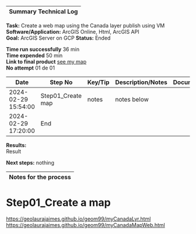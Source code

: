 | **Summary Technical Log**                                 |
|-----------------------------------------------------------|

**Task:** Create a web map using the Canada layer publish using VM    
**Software/Application:** ArcGIS Online, Html, ArcGIS API  
**Goal:** ArcGIS Server on GCP
**Status:** Ended
  
**Time run successfully**  36 min  
**Time expended**          50 min  
**Link to final product** [see my map](https://geolaurajaimes.github.io/geom99/myCanadaMapWeb.html)  
**No attempt** 01 de 01  
  
  
| **Date**              | **Step No**                                   | **Key/Tip** | **Description/Notes** | **Documentation** |
|-----------------------|-----------------------------------------------|-------------|-----------------------|-------------------|
| 2024-02-29 15:54:00   | Step01_Create map                             | notes       | notes below           |           |
| 2024-02-29 17:20:00   | End                                           |

**Results:**  
Result

**Next steps:**
nothing

| **Notes for the process**                                |
|-----------------------------------------------------------|

# Step01_Create a map
https://geolaurajaimes.github.io/geom99/myCanadaLyr.html  
https://geolaurajaimes.github.io/geom99/myCanadaMapWeb.html  
